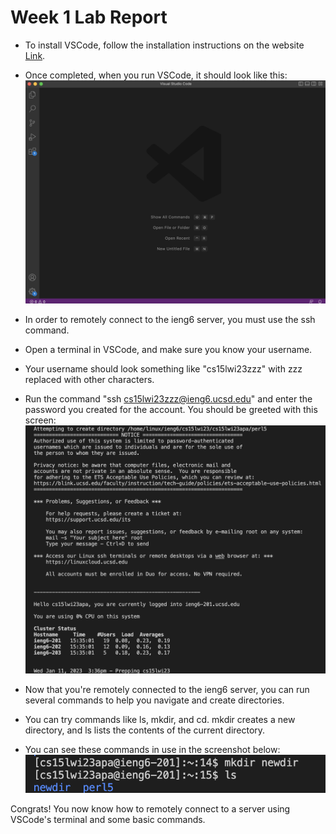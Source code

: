# Week 1 Lab Report

* To install VSCode, follow the installation instructions on the website [Link](https://code.visualstudio.com).
* Once completed, when you run VSCode, it should look like this:
![Image](https://github.com/luisxxu/cse15l-lab-reports/blob/main/vscode.png?raw=true)

* In order to remotely connect to the ieng6 server, you must use the ssh command.
* Open a terminal in VSCode, and make sure you know your username. 
* Your username should look something like "cs15lwi23zzz" with zzz replaced with other characters.
* Run the command "ssh cs15lwi23zzz@ieng6.ucsd.edu" and enter the password you created for the account. You should be greeted with this screen:
![Image](https://github.com/luisxxu/cse15l-lab-reports/blob/main/ssh.png?raw=true)

* Now that you're remotely connected to the ieng6 server, you can run several commands to help you navigate and create directories.
* You can try commands like ls, mkdir, and cd. mkdir creates a new directory, and ls lists the contents of the current directory.
* You can see these commands in use in the screenshot below:
![Image](https://github.com/luisxxu/cse15l-lab-reports/blob/main/command.png?raw=true)

Congrats! You now know how to remotely connect to a server using VSCode's terminal and some basic commands.
